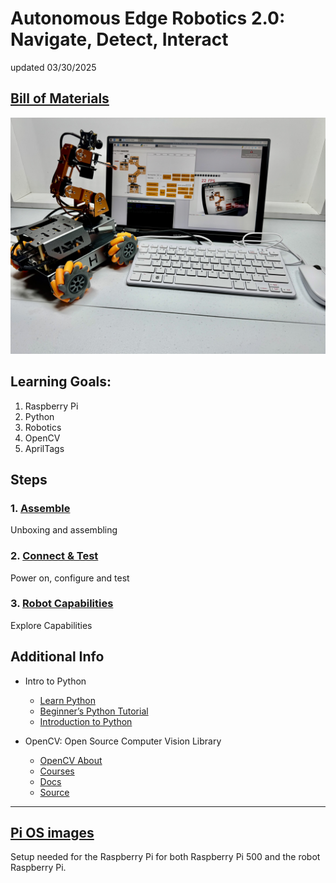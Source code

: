 # Autonomous Edge Robotics 2.0: Navigate, Detect, Interact

updated 03/30/2025

## [Bill of Materials](BillofMaterials.md)

 <img src="https://github.com/stemoutreach/AutonomousEdgeRobotics2.0/blob/main/zzimages/2025Setup500Robot.jpg" width="600" > 

## Learning Goals:

1. Raspberry Pi
1. Python
1. Robotics 
1. OpenCV
2. AprilTags

## Steps

  ### 1. [Assemble](Assemble/README.md) 
Unboxing and assembling 

  ### 2. [Connect & Test](ConnectAndTest/README.md)
Power on, configure and test 

  ### 3. [Robot Capabilities](RobotCapabilities/README.md)
Explore Capabilities
    
## Additional Info
- Intro to Python
  - [Learn Python](https://programiz.pro/learn/master-python)
  - [Beginner’s Python Tutorial](https://python.land/python-tutorial)
  - [Introduction to Python](https://app.datacamp.com/learn/courses/intro-to-python-for-data-science)

- OpenCV: Open Source Computer Vision Library
  - [OpenCV About](https://opencv.org/about)
  - [Courses](https://opencv.org/courses)
  - [Docs](https://docs.opencv.org/4.x)
  - [Source](https://github.com/opencv/opencv)

- - - - - - - -  
## [Pi OS images](zPi-OS-Images/README.md)

Setup needed for the Raspberry Pi for both Raspberry Pi 500 and the robot Raspberry Pi. 

